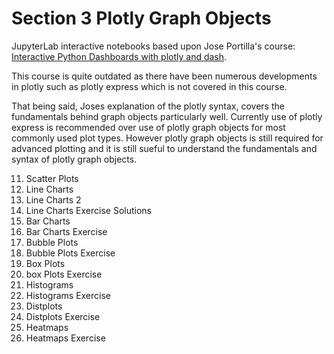 # Section 3 Plotly Graph Objects

JupyterLab interactive notebooks based upon Jose Portilla's course:
[Interactive Python Dashboards with plotly and dash](https://www.udemy.com/course/interactive-python-dashboards-with-plotly-and-dash/).

This course is quite outdated as there have been numerous developments in plotly such as plotly express which is not covered in this course. 

That being said, Joses explanation of the plotly syntax, covers the fundamentals behind graph objects particularly well. Currently use of plotly express is recommended over use of plotly graph objects for most commonly used plot types. However plotly graph objects is still required for advanced plotting and it is still sueful to understand the fundamentals and syntax of plotly graph objects.

11. Scatter Plots
12. Line Charts
13. Line Charts 2
14. Line Charts Exercise Solutions
16. Bar Charts
17. Bar Charts Exercise
18. Bubble Plots
20. Bubble Plots Exercise
22. Box Plots
23. box Plots Exercise
25. Histograms
26. Histograms Exercise
28. Distplots
29. Distplots Exercise
31. Heatmaps
32. Heatmaps Exercise

